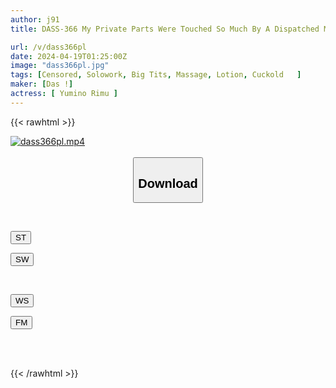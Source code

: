 ```yaml
---
author: j91
title: DASS-366 My Private Parts Were Touched So Much By A Dispatched Masseuse That I Couldn't Bear The Pleasure And Ended Up Cuckolding Her. Rimu Yumino

url: /v/dass366pl
date: 2024-04-19T01:25:00Z
image: "dass366pl.jpg"
tags: [Censored, Solowork, Big Tits, Massage, Lotion, Cuckold	]
maker: [Das !]
actress: [ Yumino Rimu ]
---
```



{{< rawhtml >}}

<div class="video" data-videoid="Ry4y7AwRryhBrm">
    <a href="javascript:;">
        <img src="/v/dass366pl/dass366pl.jpg" width="WIDTH" height="HEIGHT" alt="dass366pl.mp4" loading="lazy">
    </a>
</div>

<script type="text/javascript" src="https://j91.asia/asset/on-demand-st.js"></script>

<br>
  <link rel="stylesheet" href="https://j91.asia/asset/bs5.css">
  
  <center>
  <button class="btn btn-primary" type="button" data-bs-toggle="collapse" data-bs-target=".multi-collapse" aria-expanded="false" aria-controls="multiCollapseExample1 multiCollapseExample2"><h2>Download</h2></button></center>
</p>
<div class="row">
  <div class="col">
    <div class="collapse multi-collapse" id="multiCollapseExample1">
      <div class="card card-body">
	      	      <br>
<div class="buttons">  
<p><a href="https://streamtape.to/v/Ry4y7AwRryhBrm" target="_blank"><button class="btn-hover color-3"><i class="fa fa-download"></i> ST</button></a></p>
<p><a href="https://asnwish.com/e2xooxmb5d7j" target="_blank"><button class="btn-hover color-2"><i class="fa fa-download"></i> SW</button></a></p></div>
    </div>
  </div>
</div>
  <div class="col">
    <div class="collapse multi-collapse" id="multiCollapseExample2">
      <div class="card card-body">
	      <br>
<div class="buttons">
<p><a href="https://wolfstream.tv/0s0oa9gdzexo"><button class="btn-hover color-9"><i class="fa fa-download"></i> WS</button></a></p>
<p><a href="https://filemoon.sx/d/qssh574mubod"><button class="btn-hover color-8"><i class="fa fa-download"></i> FM</button></a></p></div>
<br><br>
      </div>
    </div>
  </div>
</div>

{{< /rawhtml >}}